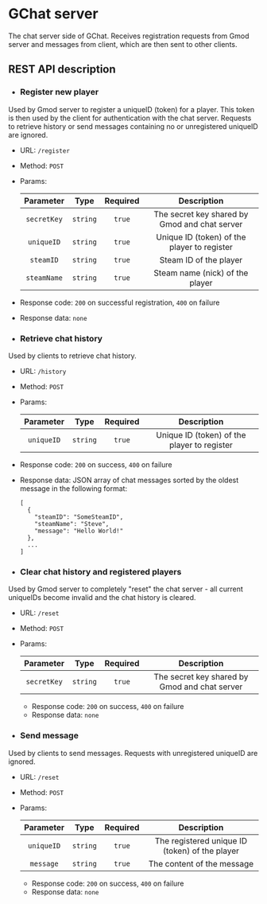 # GChat server
The chat server side of GChat. Receives registration requests from Gmod server and messages from client, which are then sent to other clients.

## REST API description

* ### Register new player
Used by Gmod server to register a uniqueID (token) for a player. This token is then used by the client for authentication with the chat server. Requests to retrieve history or send messages containing no or unregistered uniqueID are ignored.
  * URL: `/register`
  * Method: `POST`
  * Params:

    |  Parameter  |   Type   | Required |                  Description                  |
    |:-----------:|:--------:|:--------:|:---------------------------------------------:|
    | `secretKey` | `string` |  `true`  | The secret key shared by Gmod and chat server |
    | `uniqueID`  | `string` |  `true`  | Unique ID (token) of the player to register   |
    | `steamID`   | `string` |  `true`  | Steam ID of the player                        |
    | `steamName` | `string` |  `true`  | Steam name (nick) of the player               |
  * Response code: `200` on successful registration, `400` on failure
  * Response data: `none`

* ### Retrieve chat history
Used by clients to retrieve chat history.
  * URL: `/history`
  * Method: `POST`
  * Params:

    |  Parameter  |   Type   | Required |                  Description                  |
    |:-----------:|:--------:|:--------:|:---------------------------------------------:|
    | `uniqueID`  | `string` |  `true`  | Unique ID (token) of the player to register   |
  * Response code: `200` on success, `400` on failure
  * Response data: JSON array of chat messages sorted by the oldest message in the following format:
    ```
    [
      {
        "steamID": "SomeSteamID",
        "steamName": "Steve",
        "message": "Hello World!"
      },
      ...
    ]
    ```

* ### Clear chat history and registered players
Used by Gmod server to completely "reset" the chat server - all current uniqueIDs become invalid and the chat history is cleared.
  * URL: `/reset`
  * Method: `POST`
  * Params:

    |  Parameter  |   Type   | Required |                  Description                  |
    |:-----------:|:--------:|:--------:|:---------------------------------------------:|
    | `secretKey` | `string` |  `true`  | The secret key shared by Gmod and chat server |
    * Response code: `200` on success, `400` on failure
    * Response data: `none`

* ### Send message
Used by clients to send messages. Requests with unregistered uniqueID are ignored.
  * URL: `/reset`
  * Method: `POST`
  * Params:

    |  Parameter |   Type   | Required |                   Description                  |
    |:----------:|:--------:|:--------:|:----------------------------------------------:|
    | `uniqueID` | `string` |  `true`  | The registered unique ID (token) of the player |
    | `message`  | `string` |  `true`  |           The content of the message           |
    * Response code: `200` on success, `400` on failure
    * Response data: `none`
